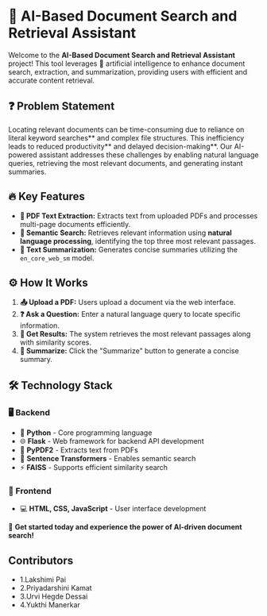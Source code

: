 # 📄 AI-Based Document Search and Retrieval Assistant

Welcome to the **AI-Based Document Search and Retrieval Assistant** project! This tool leverages 🤖 artificial intelligence to enhance document search, extraction, and summarization, providing users with efficient and accurate content retrieval.

## ❓ Problem Statement
Locating relevant documents can be time-consuming due to reliance on  literal keyword searches** and complex file structures. This inefficiency leads to  reduced productivity** and  delayed decision-making**. Our AI-powered assistant addresses these challenges by enabling natural language queries, retrieving the most relevant documents, and generating instant summaries.

## 🔥 Key Features
- **📄 PDF Text Extraction:** Extracts text from uploaded PDFs and processes multi-page documents efficiently.
- **🧠 Semantic Search:** Retrieves relevant information using **natural language processing**, identifying the top three most relevant passages.
- **📜 Text Summarization:** Generates concise summaries utilizing the `en_core_web_sm` model.

## ⚙️ How It Works
1. **📤 Upload a PDF:** Users upload a document via the web interface.
2. **❓ Ask a Question:** Enter a natural language query to locate specific information.
3. **🔎 Get Results:** The system retrieves the most relevant passages along with similarity scores.
4. **📝 Summarize:** Click the "Summarize" button to generate a concise summary.

## 🛠️ Technology Stack
### 🖥️ Backend
- 🐍 **Python** - Core programming language
- 🌐 **Flask** - Web framework for backend API development
- 📜 **PyPDF2** - Extracts text from PDFs
- 🧠 **Sentence Transformers** - Enables semantic search
- ⚡ **FAISS** - Supports efficient similarity search

### 🎨 Frontend
- 💻 **HTML, CSS, JavaScript** - User interface development

📄 **Get started today and experience the power of AI-driven document search!**

## Contributors
- 1.Lakshimi Pai
- 2.Priyadarshini Kamat
- 3.Urvi Hegde Dessai
- 4.Yukthi Manerkar
